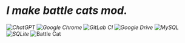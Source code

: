 # _**I make battle cats mod.**_
_![ChatGPT](https://img.shields.io/badge/chatGPT-74aa9c?style=for-the-badge&logo=openai&logoColor=white)
![Google Chrome](https://img.shields.io/badge/Google%20Chrome-4285F4?style=for-the-badge&logo=GoogleChrome&logoColor=white)
![GitLab CI](https://img.shields.io/badge/gitlab%20ci-%23181717.svg?style=for-the-badge&logo=gitlab&logoColor=white)
![Google Drive](https://img.shields.io/badge/Google%20Drive-4285F4?style=for-the-badge&logo=googledrive&logoColor=white)
![MySQL](https://img.shields.io/badge/mysql-4479A1.svg?style=for-the-badge&logo=mysql&logoColor=white)
![SQLite](https://img.shields.io/badge/sqlite-%2307405e.svg?style=for-the-badge&logo=sqlite&logoColor=white)_
![Battle Cat]([https://i0.wp.com/www.reimarufiles.com/wp-content/uploads/2021/10/battle-cats-banner.png?fit=661%2C398&ssl=1](https://encrypted-tbn0.gstatic.com/images?q=tbn:ANd9GcS3orMf1qBTTbV4kyBjzbOh-t6cEPB5GNnnlA&s))
